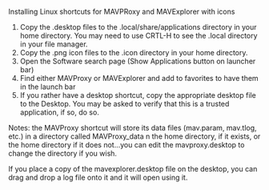 Installing Linux shortcuts for MAVPRoxy and MAVExplorer with icons

1. Copy the .desktop files to the .local/share/applications directory in your home directory. You may need to use CRTL-H to see the .local directory in your file manager.
2. Copy the .png icon files to the .icon directory in your home directory.
3. Open the Software search page (Show Applications button on launcher bar)
4. Find either MAVProxy or MAVExplorer and add to favorites to have them in the launch bar
5. If you rather have a desktop shortcut, copy the appropriate desktop file to the Desktop. You may be asked to verify that this is a trusted application, if so, do so.

Notes: the MAVProxy shortcut will store its data files (mav.param, mav.tlog, etc.) in a directory called MAVProxy_data n the home directory, if it exists, or the home directory if it does not...you can edit the mavproxy.desktop to change the directory if you wish.

If you place a copy of the mavexplorer.desktop file on the desktop, you can drag and drop a log file onto it and it will open using it.
